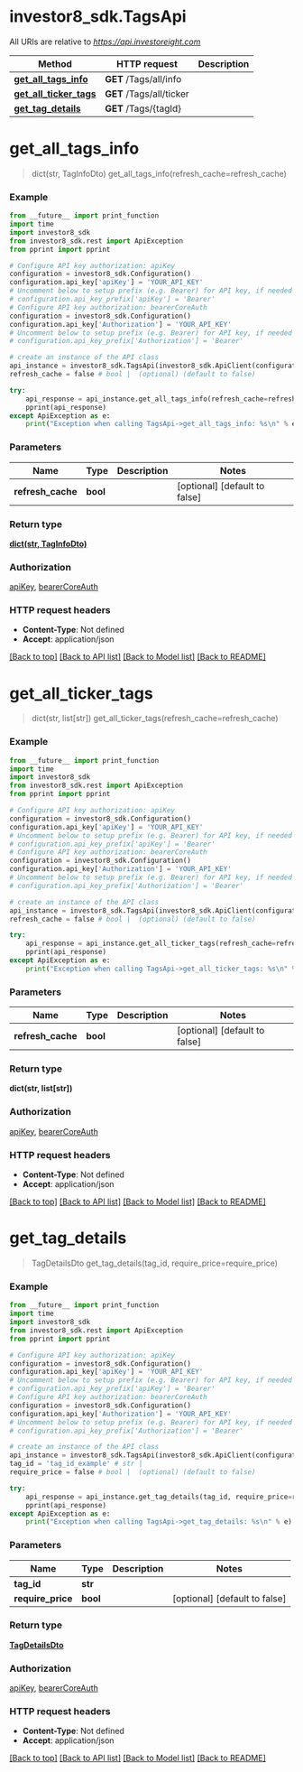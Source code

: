 # investor8_sdk.TagsApi

All URIs are relative to *https://api.investoreight.com*

Method | HTTP request | Description
------------- | ------------- | -------------
[**get_all_tags_info**](TagsApi.md#get_all_tags_info) | **GET** /Tags/all/info | 
[**get_all_ticker_tags**](TagsApi.md#get_all_ticker_tags) | **GET** /Tags/all/ticker | 
[**get_tag_details**](TagsApi.md#get_tag_details) | **GET** /Tags/{tagId} | 

# **get_all_tags_info**
> dict(str, TagInfoDto) get_all_tags_info(refresh_cache=refresh_cache)



### Example
```python
from __future__ import print_function
import time
import investor8_sdk
from investor8_sdk.rest import ApiException
from pprint import pprint

# Configure API key authorization: apiKey
configuration = investor8_sdk.Configuration()
configuration.api_key['apiKey'] = 'YOUR_API_KEY'
# Uncomment below to setup prefix (e.g. Bearer) for API key, if needed
# configuration.api_key_prefix['apiKey'] = 'Bearer'
# Configure API key authorization: bearerCoreAuth
configuration = investor8_sdk.Configuration()
configuration.api_key['Authorization'] = 'YOUR_API_KEY'
# Uncomment below to setup prefix (e.g. Bearer) for API key, if needed
# configuration.api_key_prefix['Authorization'] = 'Bearer'

# create an instance of the API class
api_instance = investor8_sdk.TagsApi(investor8_sdk.ApiClient(configuration))
refresh_cache = false # bool |  (optional) (default to false)

try:
    api_response = api_instance.get_all_tags_info(refresh_cache=refresh_cache)
    pprint(api_response)
except ApiException as e:
    print("Exception when calling TagsApi->get_all_tags_info: %s\n" % e)
```

### Parameters

Name | Type | Description  | Notes
------------- | ------------- | ------------- | -------------
 **refresh_cache** | **bool**|  | [optional] [default to false]

### Return type

[**dict(str, TagInfoDto)**](TagInfoDto.md)

### Authorization

[apiKey](../README.md#apiKey), [bearerCoreAuth](../README.md#bearerCoreAuth)

### HTTP request headers

 - **Content-Type**: Not defined
 - **Accept**: application/json

[[Back to top]](#) [[Back to API list]](../README.md#documentation-for-api-endpoints) [[Back to Model list]](../README.md#documentation-for-models) [[Back to README]](../README.md)

# **get_all_ticker_tags**
> dict(str, list[str]) get_all_ticker_tags(refresh_cache=refresh_cache)



### Example
```python
from __future__ import print_function
import time
import investor8_sdk
from investor8_sdk.rest import ApiException
from pprint import pprint

# Configure API key authorization: apiKey
configuration = investor8_sdk.Configuration()
configuration.api_key['apiKey'] = 'YOUR_API_KEY'
# Uncomment below to setup prefix (e.g. Bearer) for API key, if needed
# configuration.api_key_prefix['apiKey'] = 'Bearer'
# Configure API key authorization: bearerCoreAuth
configuration = investor8_sdk.Configuration()
configuration.api_key['Authorization'] = 'YOUR_API_KEY'
# Uncomment below to setup prefix (e.g. Bearer) for API key, if needed
# configuration.api_key_prefix['Authorization'] = 'Bearer'

# create an instance of the API class
api_instance = investor8_sdk.TagsApi(investor8_sdk.ApiClient(configuration))
refresh_cache = false # bool |  (optional) (default to false)

try:
    api_response = api_instance.get_all_ticker_tags(refresh_cache=refresh_cache)
    pprint(api_response)
except ApiException as e:
    print("Exception when calling TagsApi->get_all_ticker_tags: %s\n" % e)
```

### Parameters

Name | Type | Description  | Notes
------------- | ------------- | ------------- | -------------
 **refresh_cache** | **bool**|  | [optional] [default to false]

### Return type

**dict(str, list[str])**

### Authorization

[apiKey](../README.md#apiKey), [bearerCoreAuth](../README.md#bearerCoreAuth)

### HTTP request headers

 - **Content-Type**: Not defined
 - **Accept**: application/json

[[Back to top]](#) [[Back to API list]](../README.md#documentation-for-api-endpoints) [[Back to Model list]](../README.md#documentation-for-models) [[Back to README]](../README.md)

# **get_tag_details**
> TagDetailsDto get_tag_details(tag_id, require_price=require_price)



### Example
```python
from __future__ import print_function
import time
import investor8_sdk
from investor8_sdk.rest import ApiException
from pprint import pprint

# Configure API key authorization: apiKey
configuration = investor8_sdk.Configuration()
configuration.api_key['apiKey'] = 'YOUR_API_KEY'
# Uncomment below to setup prefix (e.g. Bearer) for API key, if needed
# configuration.api_key_prefix['apiKey'] = 'Bearer'
# Configure API key authorization: bearerCoreAuth
configuration = investor8_sdk.Configuration()
configuration.api_key['Authorization'] = 'YOUR_API_KEY'
# Uncomment below to setup prefix (e.g. Bearer) for API key, if needed
# configuration.api_key_prefix['Authorization'] = 'Bearer'

# create an instance of the API class
api_instance = investor8_sdk.TagsApi(investor8_sdk.ApiClient(configuration))
tag_id = 'tag_id_example' # str | 
require_price = false # bool |  (optional) (default to false)

try:
    api_response = api_instance.get_tag_details(tag_id, require_price=require_price)
    pprint(api_response)
except ApiException as e:
    print("Exception when calling TagsApi->get_tag_details: %s\n" % e)
```

### Parameters

Name | Type | Description  | Notes
------------- | ------------- | ------------- | -------------
 **tag_id** | **str**|  | 
 **require_price** | **bool**|  | [optional] [default to false]

### Return type

[**TagDetailsDto**](TagDetailsDto.md)

### Authorization

[apiKey](../README.md#apiKey), [bearerCoreAuth](../README.md#bearerCoreAuth)

### HTTP request headers

 - **Content-Type**: Not defined
 - **Accept**: application/json

[[Back to top]](#) [[Back to API list]](../README.md#documentation-for-api-endpoints) [[Back to Model list]](../README.md#documentation-for-models) [[Back to README]](../README.md)


